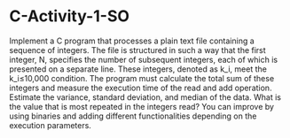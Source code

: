 # C-Activity-1-SO
Implement a C program that processes a plain text file containing a sequence of integers. The file is structured in such a way that the first integer, N, specifies the number of subsequent integers, each of which is presented on a separate line. These integers, denoted as k_i, meet the k_i≤10,000 condition. The program must calculate the total sum of these integers and measure the execution time of the read and add operation.
Estimate the variance, standard deviation, and median of the data.
What is the value that is most repeated in the integers read?
You can improve by using binaries and adding different functionalities depending on the execution parameters.
